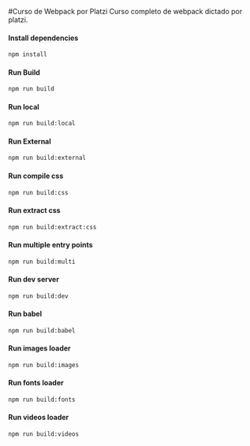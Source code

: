 #Curso de Webpack por Platzi
Curso completo de webpack dictado por platzi.

#### Install dependencies
```sh
npm install
```

#### Run Build
```sh
npm run build
```

#### Run local
```sh
npm run build:local
```

#### Run External
```sh
npm run build:external
```

#### Run compile css
```sh
npm run build:css
```

#### Run extract css
```sh
npm run build:extract:css
```

#### Run multiple entry points
```sh
npm run build:multi
```

#### Run dev server
```sh
npm run build:dev
```

#### Run babel
```sh
npm run build:babel
```

#### Run images loader
```sh
npm run build:images
```

#### Run fonts loader
```sh
npm run build:fonts
```

#### Run videos loader
```sh
npm run build:videos
```
